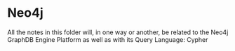 # Neo4j

All the notes in this folder will, in one way or another, be related to the Neo4j GraphDB Engine Platform as well as with its Query Language: Cypher